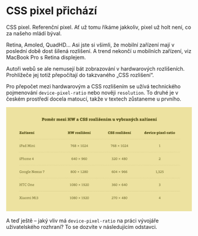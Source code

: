 # CSS pixel přichází

CSS pixel. Referenční pixel. Ať už tomu říkáme jakkoliv, pixel už holt není, co za našeho mládí býval.

Retina, Amoled, QuadHD… Asi jste si všimli, že mobilní zařízení mají v poslední době dost šílená rozlišení. A trend nekončí u mobilních zařízení, viz MacBook Pro s Retina displejem.

Autoři webů se ale nemusejí bát zobrazování v hardwarových rozlišeních. Prohlížeče jej totiž přepočítají do takzvaného „CSS rozlišení“.

Pro přepočet mezi hardwarovým a CSS rozlišením se užívá technického pojmenování `device-pixel-ratio` nebo nověji `resolution`. To druhé je v českém prostředí docela matoucí, takže v textech zůstaneme u prvního.

![Poměr mezi HW a CSS rozlišením u vybraných zařízení](../dist/images/original/hw-css-pixely-tabulka.jpg)

A teď ještě – jaký vliv má `device-pixel-ratio` na práci vývojáře uživatelského rozhraní? To se dozvíte v následujícím odstavci.
